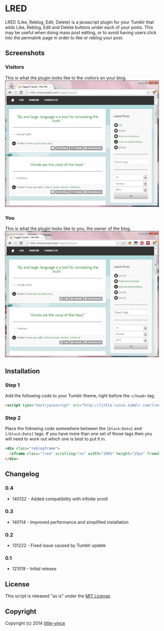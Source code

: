 # LRED

LRED (Like, Reblog, Edit, Delete) is a javascript plugin for your Tumblr that adds Like, Reblog, Edit and Delete buttons under each of your posts. This may be useful when doing mass post editing, or to avoid having users click into the permalink page in order to like or reblog your post.

## Screenshots

### Visitors
This is what the plugin looks like to the visitors on your blog.
![Visitor Screenshot](screenshots/visitor.png?raw=true "What visitors see.")

### You
This is what the plugin looks like to you, the owner of the blog.
![Visitor Screenshot](screenshots/owner.png?raw=true "What you see.")

## Installation

### Step 1 
Add the following code to your Tumblr theme, right before the `</head>` tag.
```html
<script type="text/javascript" src="http://little-vince.tumblr.com/lred.js"></script>
```

### Step 2
Place the following code somewhere between the `{block:Date}` and `{/block:Date}` tags. If you have more than one set of those tags then you will need to work out which one is best to put it in.
```html
<div class="reblogframe">
  <iframe class="lred" scrolling="no" width="100%" height="25px" frameborder="0" data-plink="{Permalink}" data-reblog="{ReblogURL}"></iframe>
</div> 
```

## Changelog

### 0.4
* 140122 - Added compatibility with infinite scroll

### 0.3
* 140114 - Improved performance and simplified installation

### 0.2
* 131222 - Fixed issue caused by Tumblr update

### 0.1
* 121019 - Initial release

## License

This script is released "as is" under the [MIT License](http://opensource.org/licenses/MIT).

## Copyright

Copyright (c) 2014 [little-vince](http://www.little-vince.tumblr.com)